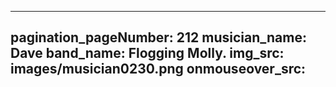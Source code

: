 ------
pagination_pageNumber: 212
musician_name: Dave
band_name: Flogging Molly.
img_src: images/musician0230.png
onmouseover_src: 
------